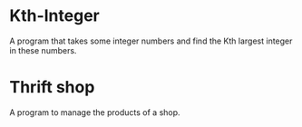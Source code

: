 
# Kth-Integer
A program that takes some integer numbers and find the Kth largest integer in these numbers.

# Thrift shop
A program to manage the products of a shop.
